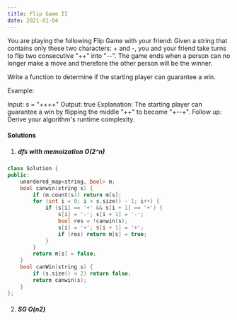 ```yaml
---
title: Flip Game II
date: 2021-01-04
---
```

You are playing the following Flip Game with your friend: Given a string that contains only these two characters: + and -, you and your friend take turns to flip two consecutive "++" into "--". The game ends when a person can no longer make a move and therefore the other person will be the winner.

Write a function to determine if the starting player can guarantee a win.

Example:

Input: s = "++++"
Output: true 
Explanation: The starting player can guarantee a win by flipping the middle "++" to become "+--+".
Follow up:
Derive your algorithm's runtime complexity.

#### Solutions

1. ##### dfs with memoization O(2^n)

```cpp
class Solution {
public:
    unordered_map<string, bool> m;
    bool canwin(string s) {
        if (m.count(s)) return m[s];
        for (int i = 0; i < s.size() - 1; i++) {
            if (s[i] == '+' && s[i + 1] == '+') {
                s[i] = '-'; s[i + 1] = '-';
                bool res = !canwin(s);
                s[i] = '+'; s[i + 1] = '+';
                if (res) return m[s] = true;
            }
        }
        return m[s] = false;
    }
    bool canWin(string s) {
        if (s.size() < 2) return false;
        return canwin(s);
    }
};
```


2. ##### SG O(n2)